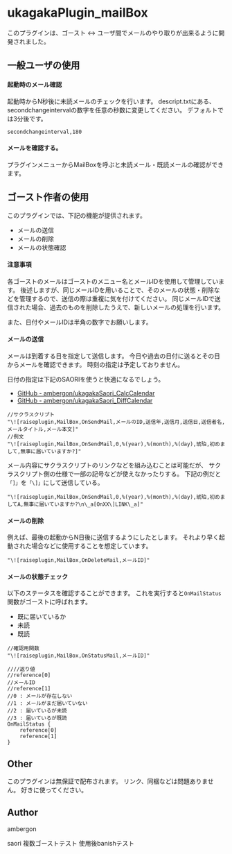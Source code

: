 # ukagakaPlugin_mailBox
このプラグインは、ゴースト <-> ユーザ間でメールのやり取りが出来るように開発されました。


## 一般ユーザの使用
#### 起動時のメール確認
起動時からN秒後に未読メールのチェックを行います。
descript.txtにある、secondchangeintervalの数字を任意の秒数に変更してください。
デフォルトでは3分後です。
```
secondchangeinterval,180
```

#### メールを確認する。
プラグインメニューからMailBoxを呼ぶと未読メール・既読メールの確認ができます。


## ゴースト作者の使用
このプラグインでは、下記の機能が提供されます。

- メールの送信
- メールの削除
- メールの状態確認


#### 注意事項
各ゴーストのメールはゴーストのメニュー名とメールIDを使用して管理しています。
後述しますが、同じメールIDを用いることで、そのメールの状態・削除などを管理するので、送信の際は重複に気を付けてください。
同じメールIDで送信された場合、過去のものを削除したうえで、新しいメールの処理を行います。

また、日付やメールIDは半角の数字でお願いします。


#### メールの送信
メールは到着する日を指定して送信します。
今日や過去の日付に送るとその日からメールを確認できます。
時刻の指定は予定しておりません。

日付の指定は下記のSAORIを使うと快適になるでしょう。

- [GitHub - ambergon/ukagakaSaori_CalcCalendar](https://github.com/ambergon/ukagakaSaori_CalcCalendar)
- [GitHub - ambergon/ukagakaSaori_DiffCalendar](https://github.com/ambergon/ukagakaSaori_DiffCalendar)

```
//サクラスクリプト
"\![raiseplugin,MailBox,OnSendMail,メールのID,送信年,送信月,送信日,送信者名,メールタイトル,メール本文]"
//例文
"\![raiseplugin,MailBox,OnSendMail,0,%(year),%(month),%(day),琥珀,初めまして,無事に届いていますか?]"
```

メール内容にサクラスクリプトのリンクなどを組み込むことは可能だが、
サクラスクリプト側の仕様で一部の記号などが使えなかったりする。
下記の例だと`「]」`を`「\]」`にして送信している。 
```
"\![raiseplugin,MailBox,OnSendMail,0,%(year),%(month),%(day),琥珀,初めましてA,無事に届いていますか?\n\_a[OnXX\]LINK\_a]"
```


#### メールの削除
例えば、最後の起動からN日後に送信するようにしたとします。
それより早く起動された場合などに使用することを想定しています。
```
"\![raiseplugin,MailBox,OnDeleteMail,メールID]"
```


#### メールの状態チェック
以下のステータスを確認することができます。
これを実行すると`OnMailStatus`関数がゴーストに呼ばれます。

- 既に届いているか
- 未読
- 既読

```
//確認用関数
"\![raiseplugin,MailBox,OnStatusMail,メールID]"

////返り値
//reference[0]
//メールID
//reference[1]
//0 : メールが存在しない
//1 : メールがまだ届いていない
//2 : 届いているが未読
//3 : 届いているが既読
OnMailStatus {
    reference[0]
    reference[1]
}
```


## Other
このプラグインは無保証で配布されます。
リンク、同梱などは問題ありません。
好きに使ってください。


## Author
ambergon

saori 複数ゴーストテスト
使用後banishテスト




